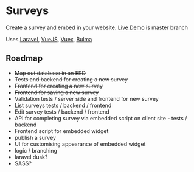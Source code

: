 # Surveys
Create a survey and embed in your website. [Live Demo](http://surveys.richpeers.co.uk/) is master branch

Uses [Laravel](https://laravel.com/), [VueJS](https://vuejs.org/), [Vuex](https://vuex.vuejs.org/), [Bulma](http://bulma.io/)

## Roadmap
- ~~Map out database in an ERD~~
- ~~Tests and backend for creating a new survey~~
- ~~Frontend for creating a new survey~~
- ~~Frontend for saving a new survey~~
- Validation tests / server side and frontend for new survey
- List surveys tests / backend / frontend
- Edit survey  tests / backend / frontend
- API for completing survey via embedded script on client site - tests / backend
- Frontend script for embedded widget
- publish a survey
- UI for customising appearance of embedded widget
- logic / branching
- laravel dusk?
- SASS?
